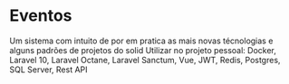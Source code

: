 # Eventos
Um sistema com intuito de por em pratica as mais novas técnologias e alguns padrões de projetos do solid Utilizar no projeto pessoal: Docker, Laravel 10, Laravel Octane, Laravel Sanctum, Vue, JWT, Redis, Postgres, SQL Server, Rest API
